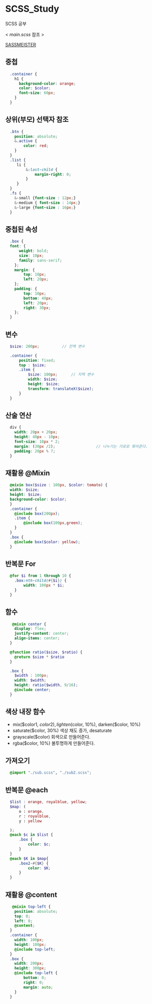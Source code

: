 # SCSS_Study
SCSS 공부

< _main.scss_ 참조 >

[SASSMEISTER](https://www.sassmeister.com/)

## 중첩

```scss
  .container {
    h1 {
      background-color: orange;
      color: $color;
      font-size: 60px;
    }
  }
```
## 상위(부모) 선택자 참조

```scss
  .btn {
    position: absolute;
    &.active {                  
        color: red;
    }
  }
  .list {
     li {
         &:last-child {
             margin-right: 0;
         }
     }
  }
  .fs {
    &-small {font-size : 12px;}
    &-medium { font-size : 14px;}
    &-large {font-size : 16px;}
  }
```
## 중첩된 속성

```scss
  .box {
  font: {
      weight: bold;
      size: 10px;
      family: sans-serif;
    };
    margin: {
        top: 10px;
        left: 20px;
    };
    padding: {
        top: 10px;
        bottom: 40px;
        left: 20px;
        right: 30px;
    };
  }
```
## 변수

```scss
  $size: 200px;          // 전역 변수

  .container {
      position: fixed;
      top : $size;
      .item {
          $size: 100px;      // 지역 변수
          width: $size;
          height: $size;
          transform: translateX($size);
      }
  }
```
## 산술 연산

```scss
  div {
    width: 20px + 20px;
    height: 40px - 10px;
    font-size: 10px * 2;
    margin: (30px /2);                  // 나누기는 가로로 묶어준다.
    padding: 20px % 7;
  }
```
## 재활용 @Mixin

```scss
  @mixin box($size : 100px, $color: tomato) {
  width: $size;
  height: $size;
  background-color: $color;
  }
  .container {
    @include box(200px);
    .item {
        @include box(100px,green);
    }
  }
  .box {
    @include box($color: yellow);
  }
```

## 반복문 For

```scss
  @for $i from 1 through 10 {
    .box:nth-child(#{$i}) {
        width: 100px * $i;
    }
  }
```
## 함수

```scss
   @mixin center {
    display: flex;
    justify-content: center;
    align-items: center;
  }

  @function ratio($size, $ratio) {
    @return $size * $ratio
  }

  .box {
    $width : 100px;
    width: $width;
    height: ratio($width, 9/16);
    @include center;
  }
```
## 색상 내장 함수
- mix($color1, $color2), lighten($color, 10%), darken($color, 10%)
- saturate($color, 30%) 색상 채도 증가, desaturate
- grayscale($color) 회색으로 만들어준다.
- rgba($color, 10%) 불투명하게 만들어준다.

## 가져오기

```scss
  @import "./sub.scss", "./sub2.scss";
```
## 반복문 @each

```scss
  $list : orange, royalblue, yellow;
  $map: (
      o : orange,
      r : royalblue,
      y : yellow

  );
  @each $c in $list {
      .box {
          color: $c;
      }
  }
  @each $K in $map{
      .box2-#{$K} {
          color: $K;
      }
  }
```
## 재활용 @content

```scss
   @mixin top-left {
    position: absolute;
    top: 0;
    left: 0;
    @content;
  }
  .container {
    width: 100px;
    height: 100px;
    @include top-left;
  }
  .box {
    width: 200px;
    height: 300px;
    @include top-left {
        bottom: 0;
        right: 0;
        margin: auto;
    }
  }
```

